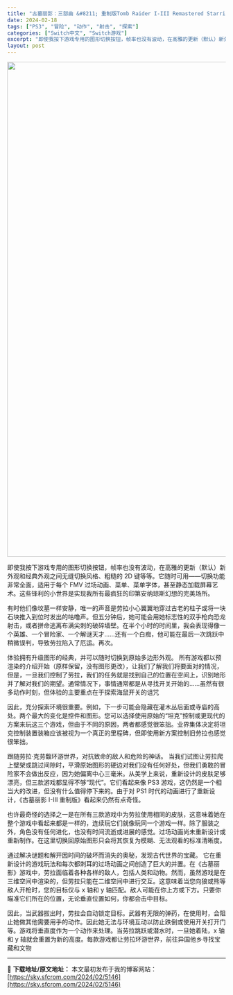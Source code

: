 ```yaml
---
title: "古墓丽影：三部曲 &#8211; 重制版Tomb Raider I-III Remastered Starring Lara Croft Switch NSP+更新1.0.1中文版免费分享"
date: 2024-02-18
tags: ["PS3", "冒险", "动作", "射击", "探索"]
categories: ["Switch中文", "Switch游戏"]
excerpt: "即使我按下游戏专用的图形切换按钮，帧率也没有波动，在高雅的更新（默认）新外观和经典外观之间无缝切换风格、粗糙的 2D 键等等。它随时可用——切换功能非常全面，适用于每个 FMV 过场动画、菜单、菜单字体，甚至静态加载屏幕艺术。这些锋利的小世界是实现我所有最疯狂的印第安纳琼斯幻想的完美场所。 有时他们&hellip;"
layout: post
---
```


<img class="size-full wp-image-5147 aligncenter" src="https://sky.sfcrom.com/wp-content/uploads/2024/02/2024021716150686.webp" alt="" width="700" height="1142" />

即使我按下游戏专用的图形切换按钮，帧率也没有波动，在高雅的更新（默认）新外观和经典外观之间无缝切换风格、粗糙的 2D 键等等。它随时可用——切换功能非常全面，适用于每个 FMV 过场动画、菜单、菜单字体，甚至静态加载屏幕艺术。这些锋利的小世界是实现我所有最疯狂的印第安纳琼斯幻想的完美场所。

有时他们像坟墓一样安静，唯一的声音是劳拉小心翼翼地穿过古老的柱子或将一块石块推入到位时发出的咕噜声。但五分钟后，她可能会用她标志性的双手枪向恐龙射击，或者拼命逃离布满尖刺的破碎墙壁。在半个小时的时间里，我会表现得像一个英雄、一个冒险家、一个解谜天才……还有一个白痴，他可能在最后一次跳跃中稍微误判，导致劳拉陷入了厄运。再次。

体验拥有升级图形的经典，并可以随时切换到原始多边形外观。
所有游戏都以预渲染的介绍开始（原样保留，没有图形更改），让我们了解我们将要面对的情况，但是，一旦我们控制了劳拉，我们的任务就是找到自己的位置在空间上，识别地形并了解对我们的期望。通常情况下，事情通常都是从寻找开关开始的……虽然有很多动作时刻，但体验的主要重点在于探索海鼠开关的诅咒

因此，充分探索环境很重要。例如，下一步可能会隐藏在灌木丛后面或寺庙的高处。两个最大的变化是控件和图形。您可以选择使用原始的“坦克”控制或更现代的方案来玩这三个游戏，但由于不同的原因，两者都感觉很笨拙。业界集体决定将坦克控制装置装箱应该被视为一个真正的里程碑，但即使用新方案控制旧劳拉也感觉很笨拙。

跟随劳拉·克劳馥环游世界，对抗致命的敌人和危险的神话。
当我们试图让劳拉爬上壁架或跳过间隙时，平滑原始图形的硬边对我们没有任何好处，但我们勇敢的冒险家不会做出反应，因为她偏离中心三毫米。从美学上来说，重新设计的皮肤足够漂亮，但三款游戏都显得不够“现代”。它们看起来像 PS3 游戏，这仍然是一个相当大的改进，但没有什么值得停下来的。由于对 PS1 时代的动画进行了重新设计，《古墓丽影 I-III 重制版》看起来仍然有点奇怪。

也许最奇怪的选择之一是在所有三款游戏中为劳拉使用相同的皮肤，这意味着她在整个游戏中看起来都是一样的，连续玩它们就像玩同一个游戏一样。除了服装之外，角色没有任何进化，也没有时间流逝或进展的感觉。过场动画尚未重新设计或重新制作。在这里切换回原始图形只会将其恢复为模糊、无法观看的标准清晰度。

通过解决谜题和解开因时间的破坏而消失的奥秘，发现古代世界的宝藏。
它在重新设计的游戏玩法和每次都刺耳的过场动画之间创造了巨大的并置。在《古墓丽影》游戏中，劳拉面临着各种各样的敌人，包括人类和动物。然而，虽然游戏是在三维空间中渲染的，但劳拉只能在二维空间中进行交互。这意味着当您向狼或熊等敌人开枪时，您的目标仅与 x 轴和 y 轴匹配。敌人可能在你上方或下方。只要你瞄准它们所在的位置，无论垂直位置如何，你都会击中目标。

因此，当武器拔出时，劳拉会自动锁定目标。武器有无限的弹药，在使用时，会阻止她做其他需要用手的动作。因此她无法与环境互动以防止跌倒或使用开关打开门等。游戏将垂直度作为一个动作来处理。当劳拉跳跃或潜水时，一旦她着陆，x 轴和 y 轴就会重置为新的高度。每款游戏都让劳拉环游世界，前往异国他乡寻找宝藏和文物

---
📖 **下载地址/原文地址：** 本文最初发布于我的博客网站：[https://sky.sfcrom.com/2024/02/5146](https://sky.sfcrom.com/2024/02/5146)
